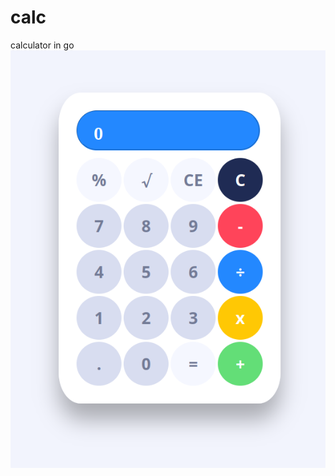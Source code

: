 # calc
calculator in go
![alt text](https://github.com/alihes/calc/blob/main/static/Screenshot_20240223_224955.png)
